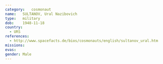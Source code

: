 ```yaml
---
category:	cosmonaut
name:	SULTANOV, Ural Nazibovich 
type:	military
dob:	1948-11-18
country:
  - URS
references:
  - http://www.spacefacts.de/bios/cosmonauts/english/sultanov_ural.htm
missions:
evas:
gender:	Male
---
```

